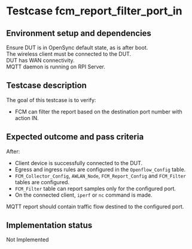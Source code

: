 # Testcase fcm_report_filter_port_in

## Environment setup and dependencies

Ensure DUT is in OpenSync default state, as is after boot.\
The wireless client must be connected to the DUT.\
DUT has
WAN connectivity.\
MQTT daemon is running on RPI Server.

## Testcase description

The goal of this testcase is to verify:

- FCM can filter the report based on the destination port number with action IN.

## Expected outcome and pass criteria

After:

- Client device is successfully connected to the DUT.
- Egress and ingress rules are configured in the `Openflow_Config` table.
- `FCM_Collector_Config`, `AWLAN_Node`, `FCM_Report_Config` and `FCM_Filter` tables are configured.
- `FCM_Filter` table can report samples only for the configured port.
- On the connected client, `iperf` or `nc` command is made.

MQTT report should contain traffic flow destined to the configured port.

## Implementation status

Not Implemented
